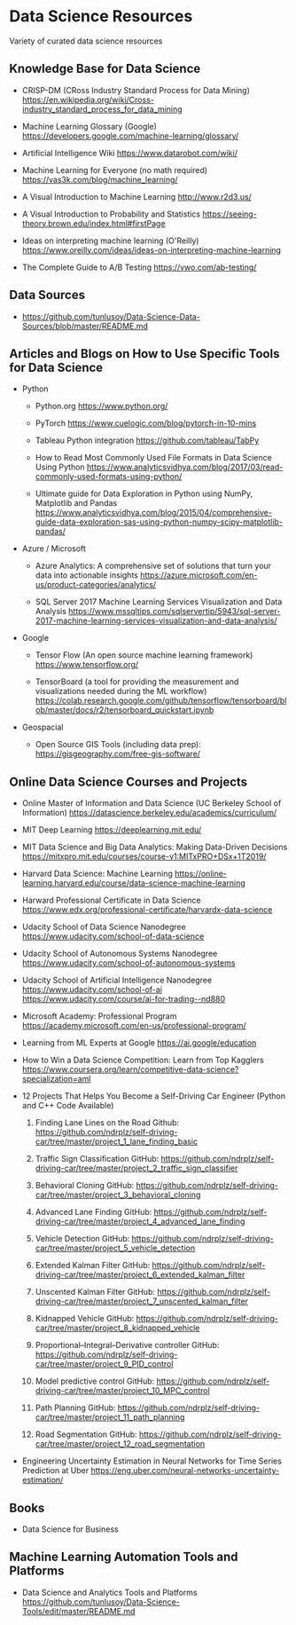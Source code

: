 # Data Science Resources
Variety of curated data science resources

## Knowledge Base for Data Science
- CRISP-DM (CRoss Industry Standard Process for Data Mining)
https://en.wikipedia.org/wiki/Cross-industry_standard_process_for_data_mining

- Machine Learning Glossary (Google)
https://developers.google.com/machine-learning/glossary/

- Artificial Intelligence Wiki
https://www.datarobot.com/wiki/

- Machine Learning for Everyone (no math required)
https://vas3k.com/blog/machine_learning/

- A Visual Introduction to Machine Learning
http://www.r2d3.us/

- A Visual Introduction to Probability and Statistics
https://seeing-theory.brown.edu/index.html#firstPage

- Ideas on interpreting machine learning (O'Reilly)
https://www.oreilly.com/ideas/ideas-on-interpreting-machine-learning

- The Complete Guide to A/B Testing
https://vwo.com/ab-testing/

## Data Sources
- https://github.com/tunlusoy/Data-Science-Data-Sources/blob/master/README.md

## Articles and Blogs on How to Use Specific Tools for Data Science
- Python
  
  - Python.org
  https://www.python.org/
  
  - PyTorch
  https://www.cuelogic.com/blog/pytorch-in-10-mins
  
  - Tableau Python integration
  https://github.com/tableau/TabPy
  
  - How to Read Most Commonly Used File Formats in Data Science Using Python
  https://www.analyticsvidhya.com/blog/2017/03/read-commonly-used-formats-using-python/

  - Ultimate guide for Data Exploration in Python using NumPy, Matplotlib and Pandas
  https://www.analyticsvidhya.com/blog/2015/04/comprehensive-guide-data-exploration-sas-using-python-numpy-scipy-matplotlib-pandas/
  
- Azure / Microsoft
  
  - Azure Analytics: A comprehensive set of solutions that turn your data into actionable insights
  https://azure.microsoft.com/en-us/product-categories/analytics/
  
  - SQL Server 2017 Machine Learning Services Visualization and Data Analysis
  https://www.mssqltips.com/sqlservertip/5943/sql-server-2017-machine-learning-services-visualization-and-data-analysis/

- Google

  - Tensor Flow (An open source machine learning framework)
  https://www.tensorflow.org/
  
  - TensorBoard (a tool for providing the measurement and visualizations needed during the ML workflow)
  https://colab.research.google.com/github/tensorflow/tensorboard/blob/master/docs/r2/tensorboard_quickstart.ipynb

- Geospacial

  - Open Source GIS Tools (including data prep): https://gisgeography.com/free-gis-software/
  
## Online Data Science Courses and Projects
- Online Master of Information and Data Science (UC Berkeley School of Information)
https://datascience.berkeley.edu/academics/curriculum/

- MIT Deep Learning
https://deeplearning.mit.edu/

- MIT Data Science and Big Data Analytics: Making Data-Driven Decisions
https://mitxpro.mit.edu/courses/course-v1:MITxPRO+DSx+1T2019/

- Harvard Data Science: Machine Learning
https://online-learning.harvard.edu/course/data-science-machine-learning

- Harward Professional Certificate in Data Science
https://www.edx.org/professional-certificate/harvardx-data-science

- Udacity School of Data Science Nanodegree
https://www.udacity.com/school-of-data-science

- Udacity School of Autonomous Systems Nanodegree
https://www.udacity.com/school-of-autonomous-systems

- Udacity School of Artificial Intelligence Nanodegree
https://www.udacity.com/school-of-ai
https://www.udacity.com/course/ai-for-trading--nd880

- Microsoft Academy: Professional Program
https://academy.microsoft.com/en-us/professional-program/

- Learning from ML Experts at Google
https://ai.google/education

- How to Win a Data Science Competition: Learn from Top Kagglers
https://www.coursera.org/learn/competitive-data-science?specialization=aml

- 12 Projects That Helps You Become a Self-Driving Car Engineer (Python and C++ Code Available)
  1. Finding Lane Lines on the Road
  Github: https://github.com/ndrplz/self-driving-car/tree/master/project_1_lane_finding_basic

  2. Traffic Sign Classification
  GitHub: https://github.com/ndrplz/self-driving-car/tree/master/project_2_traffic_sign_classifier

  3. Behavioral Cloning
  GitHub: https://github.com/ndrplz/self-driving-car/tree/master/project_3_behavioral_cloning

  4. Advanced Lane Finding
  GitHub: https://github.com/ndrplz/self-driving-car/tree/master/project_4_advanced_lane_finding

  5. Vehicle Detection
  GitHub: https://github.com/ndrplz/self-driving-car/tree/master/project_5_vehicle_detection

  6. Extended Kalman Filter
  GitHub: https://github.com/ndrplz/self-driving-car/tree/master/project_6_extended_kalman_filter

  7. Unscented Kalman Filter
  GitHub: https://github.com/ndrplz/self-driving-car/tree/master/project_7_unscented_kalman_filter

  8. Kidnapped Vehicle
  GitHub: https://github.com/ndrplz/self-driving-car/tree/master/project_8_kidnapped_vehicle

  9. Proportional–Integral–Derivative controller
  GitHub: https://github.com/ndrplz/self-driving-car/tree/master/project_9_PID_control

  10. Model predictive control 
  GitHub: https://github.com/ndrplz/self-driving-car/tree/master/project_10_MPC_control

  11. Path Planning
  GitHub: https://github.com/ndrplz/self-driving-car/tree/master/project_11_path_planning

  12. Road Segmentation
  GitHub: https://github.com/ndrplz/self-driving-car/tree/master/project_12_road_segmentation
  
- Engineering Uncertainty Estimation in Neural Networks for Time Series Prediction at Uber
https://eng.uber.com/neural-networks-uncertainty-estimation/

## Books
- Data Science for Business


## Machine Learning Automation Tools and Platforms
- Data Science and Analytics Tools and Platforms
https://github.com/tunlusoy/Data-Science-Tools/edit/master/README.md


